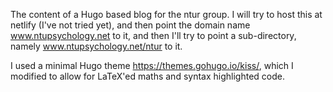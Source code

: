 The content of a Hugo based blog for the ntur group. I will try to host this at
netlify (I've not tried yet), and then point the domain name
www.ntupsychology.net to it, and then I'll try to point a sub-directory, namely
www.ntupsychology.net/ntur to it. 

I used a minimal Hugo theme https://themes.gohugo.io/kiss/, which I modified to
allow for LaTeX'ed maths and syntax highlighted code.
